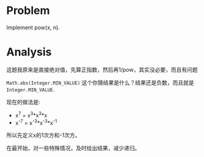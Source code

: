 # Problem

Implement pow(x, n).

# Analysis

这题我原来是直接绝对值，先算正指数，然后再1/pow，其实没必要，而且有问题

`Math.abs(Integer.MIN_VALUE)` 这个你猜结果是什么？结果还是负数，而且就是`Integer.MIN_VALUE`.

现在的做法是:
- x<sup>7</sup> = x<sup>3</sup>*x<sup>3</sup>*x
- x<sup>-7</sup> = x<sup>-3</sup>*x<sup>-3</sup>*x<sup>-1</sup>

所以先定义x的1次方和-1次方。

在最开始，对一些特殊情况，及时给出结果，减少递归。
